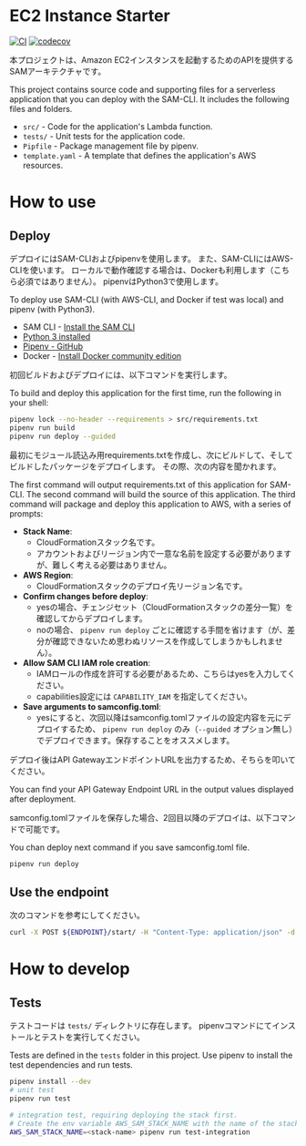 # EC2 Instance Starter

[![CI](https://github.com/Morichan/ec2-instance-starter/actions/workflows/ci.yaml/badge.svg?branch=main)](https://github.com/Morichan/ec2-instance-starter/actions/workflows/ci.yaml)
[![codecov](https://codecov.io/gh/Morichan/ec2-instance-starter/branch/main/graph/badge.svg?token=UBIJ60LWSS)](https://codecov.io/gh/Morichan/ec2-instance-starter)

本プロジェクトは、Amazon EC2インスタンスを起動するためのAPIを提供するSAMアーキテクチャです。

This project contains source code and supporting files for a serverless application that you can deploy with the SAM-CLI.
It includes the following files and folders.

- `src/` - Code for the application's Lambda function.
- `tests/` - Unit tests for the application code.
- `Pipfile` - Package management file by pipenv.
- `template.yaml` - A template that defines the application's AWS resources.



# How to use

## Deploy

デプロイにはSAM-CLIおよびpipenvを使用します。
また、SAM-CLIにはAWS-CLIを使います。
ローカルで動作確認する場合は、Dockerも利用します（こちら必須ではありません）。
pipenvはPython3で使用します。

To deploy use SAM-CLI (with AWS-CLI, and Docker if test was local) and pipenv (with Python3).

- SAM CLI - [Install the SAM CLI](https://docs.aws.amazon.com/serverless-application-model/latest/developerguide/serverless-sam-cli-install.html)
- [Python 3 installed](https://www.python.org/downloads/)
- [Pipenv - GitHub](https://github.com/pypa/pipenv)
- Docker - [Install Docker community edition](https://hub.docker.com/search/?type=edition&offering=community)

初回ビルドおよびデプロイには、以下コマンドを実行します。

To build and deploy this application for the first time, run the following in your shell:

```bash
pipenv lock --no-header --requirements > src/requirements.txt
pipenv run build
pipenv run deploy --guided
```

最初にモジュール読込み用requirements.txtを作成し、次にビルドして、そしてビルドしたパッケージをデプロイします。
その際、次の内容を聞かれます。

The first command will output requirements.txt of this application for SAM-CLI.
The second command will build the source of this application.
The third command will package and deploy this application to AWS, with a series of prompts:

- **Stack Name**:
    - CloudFormationスタック名です。
    - アカウントおよびリージョン内で一意な名前を設定する必要がありますが、難しく考える必要はありません。
- **AWS Region**:
    - CloudFormationスタックのデプロイ先リージョン名です。
- **Confirm changes before deploy**:
    - yesの場合、チェンジセット（CloudFormationスタックの差分一覧）を確認してからデプロイします。
    - noの場合、 `pipenv run deploy` ごとに確認する手間を省けます（が、差分が確認できないため思わぬリソースを作成してしまうかもしれません）。
- **Allow SAM CLI IAM role creation**:
    - IAMロールの作成を許可する必要があるため、こちらはyesを入力してください。
    - capabilities設定には `CAPABILITY_IAM` を指定してください。
- **Save arguments to samconfig.toml**:
    - yesにすると、次回以降はsamconfig.tomlファイルの設定内容を元にデプロイするため、 `pipenv run deploy` のみ（`--guided` オプション無し）でデプロイできます。保存することをオススメします。

デプロイ後はAPI GatewayエンドポイントURLを出力するため、そちらを叩いてください。

You can find your API Gateway Endpoint URL in the output values displayed after deployment.

samconfig.tomlファイルを保存した場合、2回目以降のデプロイは、以下コマンドで可能です。

You chan deploy next command if you save samconfig.toml file.

```bash
pipenv run deploy
```


## Use the endpoint

次のコマンドを参考にしてください。

```bash
curl -X POST ${ENDPOINT}/start/ -H "Content-Type: application/json" -d '{"instance_id": "i-00000000000000001"}'
```



# How to develop

## Tests

テストコードは `tests/` ディレクトリに存在します。
pipenvコマンドにてインストールとテストを実行してください。

Tests are defined in the `tests` folder in this project.
Use pipenv to install the test dependencies and run tests.

```bash
pipenv install --dev
# unit test
pipenv run test

# integration test, requiring deploying the stack first.
# Create the env variable AWS_SAM_STACK_NAME with the name of the stack we are testing
AWS_SAM_STACK_NAME=<stack-name> pipenv run test-integration
```

